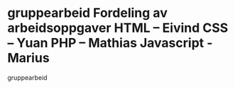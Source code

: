gruppearbeid
Fordeling av arbeidsoppgaver
HTML – Eivind
CSS – Yuan
PHP – Mathias
Javascript - Marius
============

gruppearbeid
